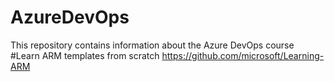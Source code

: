 # AzureDevOps
This repository contains information about the Azure DevOps course
#Learn  ARM templates from scratch
https://github.com/microsoft/Learning-ARM
